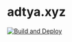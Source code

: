 # adtya.xyz

[![Build and Deploy](https://github.com/adtya/adtya.github.io/actions/workflows/gh-pages.yml/badge.svg)](https://github.com/adtya/adtya.github.io/actions/workflows/gh-pages.yml)